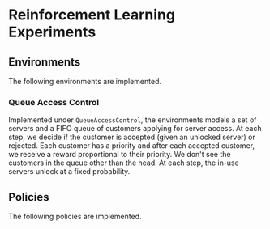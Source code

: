 # Reinforcement Learning Experiments


## Environments

The following environments are implemented.

### Queue Access Control

Implemented under `QueueAccessControl`, the environments models a set of servers and a FIFO queue of customers applying for server access. At each step, we decide if the customer is accepted (given an unlocked server) or rejected. Each customer has a priority and after each accepted customer, we receive a reward proportional to their priority. We don't see the customers in the queue other than the head. At each step, the in-use servers unlock at a fixed probability.

## Policies

The following policies are implemented.